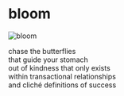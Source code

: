 # bloom
![bloom](images/bloom.jpeg)

chase the butterflies</br>
that guide your stomach</br>
out of kindness that only exists</br>
within transactional relationships</br>
and cliché definitions of success
